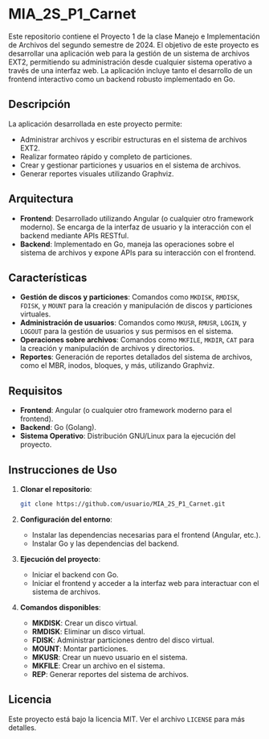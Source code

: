 # MIA_2S_P1_Carnet

Este repositorio contiene el Proyecto 1 de la clase Manejo e Implementación de Archivos del segundo semestre de 2024. El objetivo de este proyecto es desarrollar una aplicación web para la gestión de un sistema de archivos EXT2, permitiendo su administración desde cualquier sistema operativo a través de una interfaz web. La aplicación incluye tanto el desarrollo de un frontend interactivo como un backend robusto implementado en Go.

## Descripción

La aplicación desarrollada en este proyecto permite:

- Administrar archivos y escribir estructuras en el sistema de archivos EXT2.
- Realizar formateo rápido y completo de particiones.
- Crear y gestionar particiones y usuarios en el sistema de archivos.
- Generar reportes visuales utilizando Graphviz.

## Arquitectura

- **Frontend**: Desarrollado utilizando Angular (o cualquier otro framework moderno). Se encarga de la interfaz de usuario y la interacción con el backend mediante APIs RESTful.
- **Backend**: Implementado en Go, maneja las operaciones sobre el sistema de archivos y expone APIs para su interacción con el frontend.

## Características

- **Gestión de discos y particiones**: Comandos como `MKDISK`, `RMDISK`, `FDISK`, y `MOUNT` para la creación y manipulación de discos y particiones virtuales.
- **Administración de usuarios**: Comandos como `MKUSR`, `RMUSR`, `LOGIN`, y `LOGOUT` para la gestión de usuarios y sus permisos en el sistema.
- **Operaciones sobre archivos**: Comandos como `MKFILE`, `MKDIR`, `CAT` para la creación y manipulación de archivos y directorios.
- **Reportes**: Generación de reportes detallados del sistema de archivos, como el MBR, inodos, bloques, y más, utilizando Graphviz.

## Requisitos

- **Frontend**: Angular (o cualquier otro framework moderno para el frontend).
- **Backend**: Go (Golang).
- **Sistema Operativo**: Distribución GNU/Linux para la ejecución del proyecto.

## Instrucciones de Uso

1. **Clonar el repositorio**:
    ```bash
    git clone https://github.com/usuario/MIA_2S_P1_Carnet.git
    ```

2. **Configuración del entorno**:
   - Instalar las dependencias necesarias para el frontend (Angular, etc.).
   - Instalar Go y las dependencias del backend.

3. **Ejecución del proyecto**:
   - Iniciar el backend con Go.
   - Iniciar el frontend y acceder a la interfaz web para interactuar con el sistema de archivos.

4. **Comandos disponibles**:
   - **MKDISK**: Crear un disco virtual.
   - **RMDISK**: Eliminar un disco virtual.
   - **FDISK**: Administrar particiones dentro del disco virtual.
   - **MOUNT**: Montar particiones.
   - **MKUSR**: Crear un nuevo usuario en el sistema.
   - **MKFILE**: Crear un archivo en el sistema.
   - **REP**: Generar reportes del sistema de archivos.

## Licencia

Este proyecto está bajo la licencia MIT. Ver el archivo `LICENSE` para más detalles.

